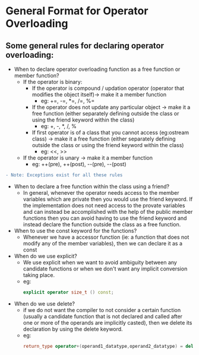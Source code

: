 # General Format for Operator Overloading

## Some general rules for declaring operator overloading:
- When to declare operator overloading function as a free function or member function?
  - If the operator is binary:
    - If the operator is compound / updation operator (operator that modifies the object itself)-> make it a member function
      - eg: +=, -=, *=, /=, %=
    - If the operator does not update any particular object -> make it a free function (either separately defining outside the class or using the friend keyword within the class)
      - eg: +, -, *, /, %
    - If first operator is of a class that you cannot access (eg:ostream class) -> make it a free function (either separately defining outside the class or using the friend keyword within the class)
      - eg: <<, >>
  - If the operator is unary -> make it a member function
     - eg: ++(pre), ++(post), --(pre), --(post)
```diff
- Note: Exceptions exist for all these rules
```
- When to declare a free function within the class using a friend?
  - In general, whenever the operator needs access to the member variables which are private then you would use the friend keyword. If the implementation does not need access to the provate variables and can instead be accomplished with the help of the public member functions then you can avoid having to use the friend keyword and instead declare the function outside the class as a free function.
- When to use the const keyword for the functions?
  - Whenever we have a accessor function (ie: a function that does not modify any of the member variables), then we can declare it as a const
- When do we use explicit?
  - We use explicit when we want to avoid ambiguity between any candidate functions or when we don't want any implicit conversion taking place.
  - eg: 
    ```c++
    explicit operator size_t () const;
    ```
- When do we use delete?
  - if we do not want the compiler to not consider a certain function (usually a candidate function that is not declared and called after one or more of the operands are implicitly casted), then we delete its declaration by using the delete keyword.
  - eg:
    ```c++
    return_type operator+(operand1_datatype,operand2_datatype) = delete;
    ```
   

